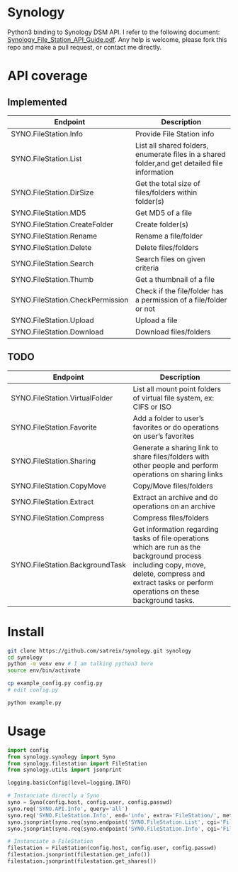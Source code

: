 Synology
========

Python3 binding to Synology DSM API.
I refer to the following document:  [Synology_File_Station_API_Guide.pdf](http://ukdl.synology.com/download/Document/DeveloperGuide/Synology_File_Station_API_Guide.pdf).
Any help is welcome, please fork this repo and make a pull request, or contact me directly.

API coverage
============

Implemented
-----------

| Endpoint                         | Description                                                                                                                                                                                          |
|----------------------------------|------------------------------------------------------------------------------------------------------------------------------------------------------------------------------------------------------|
| SYNO.FileStation.Info            | Provide File Station info                                                                                                                                                                            |
| SYNO.FileStation.List            | List all shared folders, enumerate files in a shared folder,and get detailed file information                                                                                                        |
| SYNO.FileStation.DirSize         | Get the total size of files/folders within folder(s)                                                                                                                                                 |
| SYNO.FileStation.MD5             | Get MD5 of a file                                                                                                                                                                                    |
| SYNO.FileStation.CreateFolder    | Create folder(s)                                                                                                                                                                                     |
| SYNO.FileStation.Rename          | Rename a file/folder                                                                                                                                                                                 |
| SYNO.FileStation.Delete          | Delete files/folders                                                                                                                                                                                 |
| SYNO.FileStation.Search          | Search files on given criteria                                                                                                                                                                       |
| SYNO.FileStation.Thumb           | Get a thumbnail of a file                                                                                                                                                                            |
| SYNO.FileStation.CheckPermission | Check if the file/folder has a permission of a file/folder or not                                                                                                                                    |
| SYNO.FileStation.Upload          | Upload a file                                                                                                                                                                                        |
| SYNO.FileStation.Download        | Download files/folders                                                                                                                                                                               |

TODO
----

| Endpoint                         | Description                                                                                                                                                                                          |
|----------------------------------|------------------------------------------------------------------------------------------------------------------------------------------------------------------------------------------------------|
| SYNO.FileStation.VirtualFolder   | List all mount point folders of virtual file system, ex: CIFS or ISO                                                                                                                                 |
| SYNO.FileStation.Favorite        | Add a folder to user’s favorites or do operations on user’s favorites                                                                                                                                |
| SYNO.FileStation.Sharing         | Generate a sharing link to share files/folders with other people and perform operations on sharing links                                                                                             |
| SYNO.FileStation.CopyMove        | Copy/Move files/folders                                                                                                                                                                              |
| SYNO.FileStation.Extract         | Extract an archive and do operations on an archive                                                                                                                                                   |
| SYNO.FileStation.Compress        | Compress files/folders                                                                                                                                                                               |
| SYNO.FileStation.BackgroundTask  | Get information regarding tasks of file operations which are run as the background process including copy, move, delete, compress and extract tasks or perform operations on these background tasks. |

Install
=======

```bash
git clone https://github.com/satreix/synology.git synology
cd synology
python -m venv env # I am talking python3 here
source env/bin/activate

cp example_config.py config.py
# edit config.py

python example.py
```

Usage
=====

```python
import config
from synology.synology import Syno
from synology.filestation import FileStation
from synology.utils import jsonprint

logging.basicConfig(level=logging.INFO)

# Instanciate directly a Syno
syno = Syno(config.host, config.user, config.passwd)
syno.req('SYNO.API.Info', query='all')
syno.req('SYNO.FileStation.Info', end='info', extra='FileStation/', method='getinfo')
syno.jsonprint(syno.req(syno.endpoint('SYNO.FileStation.List', cgi='FileStation/file_share.cgi', method='list_share')))
syno.jsonprint(syno.req(syno.endpoint('SYNO.FileStation.Info', cgi='FileStation/info.cgi', method='getinfo')))

# Instanciate a FileStation
filestation = FileStation(config.host, config.user, config.passwd)
filestation.jsonprint(filestation.get_info())
filestation.jsonprint(filestation.get_shares())
```
